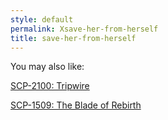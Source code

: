 ```yaml
---
style: default
permalink: Xsave-her-from-herself
title: save-her-from-herself
---
```

You may also like:

[SCP-2100: Tripwire](http://scp-wiki.net/scp-2100)

[SCP-1509: The Blade of Rebirth](http://scp-wiki.net/scp-1509)
